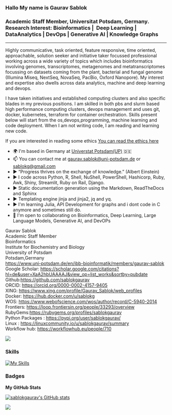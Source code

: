 ### Hallo My name is Gaurav Sablok 
### Academic Staff Member, Universitat Potsdam, Germany. Research Interest: Bioinformatics |  Deep Learning | DataAnalytics | DevOps | Generative AI | Knowledge Graphs
---------------------
Highly communicative, task oriented, feature responsive, time oriented, approachable, solution seeker and initiative taker focussed professional working across a wide variety of topics which includes bioinformatics involving genomes, transcriptomes, metagenomes and metatranscriptomes focussing on datasets coming from the plant, bacterial and fungal genome (Illumina Miseq, NextSeq, NovaSeq, PacBio, Oxford Nanopore). My interest and expertise also dwells across data analytics, machine and deep learning and devops. 

I have taken initiatives and established computing clusters and also specific blades in my previous positions. I am skilled in both pbs and slurm based high performance computing clusters, devops management and uses git, docker, kubernetes, terraform for container orchestration. Skills present below will start from the os,devops,programming, machine learning and code deployment. When I am not writing code, I am reading and learning new code. 

If you are interested in reading some ethics [You can read the ethics here](https://github.com/sablokgaurav/code_ethics/blob/main/ethics.md)

* 🌍  I'm based in Germany at [Universtat Potsdam(UP)](https://www.uni-potsdam.de/de/) :de:
* 📫  You can contact me at [gaurav.sablok@uni-potsdam.de](mailto:gaurav.sablok@uni-potsdam.de) or [sablokg@gmail.com](mailto:sablokg@gmail.com)
* ▶️ “Progress thrives on the exchange of knowledge.” (Albert Einstein)
* ▶️  I code across Python, R, Shell, NuShell, PowerShell, Hashicorp, Ruby, Awk, Shiny, Streamlit, Ruby on Rail, Django.
* ▶️ Static documentation generation using the Markdown, ReadTheDocs and Sphinx
* ▶️ Templating engine jinja and jinja2, jq and yq.
* ▶️  I'm learning Julia, API Development for graphs and i dont code in C anymore and sometimes still do. 
* 🤝  I'm open to collaborating on Bioinformatics, Deep Learning, Large Language Models, Generative AI, and DevOPs

Gaurav Sablok \
Academic Staff Member \
Bioinformatics \
Institute for Biochemistry and Biology \
University of Potsdam \
Potsdam,Germany \
https://www.uni-potsdam.de/en/ibb-bioinformatik/members/gaurav-sablok \
Google Scholar: https://scholar.google.com/citations?hl=de&user=XaA2hbUAAAAJ&view_op=list_works&sortby=pubdate \
Github:https://github.com/sablokgaurav \
ORCID: https://orcid.org/0000-0002-4157-9405 \
XING: https://www.xing.com/profile/Gaurav_Sablok/web_profiles \
Docker: https://hub.docker.com/u/sablokg \
WOS: https://www.webofscience.com/wos/author/record/C-5940-2014 \
Frontiers: https://loop.frontiersin.org/people/33293/overview \
RubyGems:https://rubygems.org/profiles/sablokgaurav \
Python Packages : https://pypi.org/user/sablokgaurav/ \
Linux : https://linuxcommunity.io/u/sablokgaurav/summary \
Workflow hub: https://workflowhub.eu/people/710 

<a href="https://www.github.com/sablokgaurav" target="_blank" rel="noreferrer"><img
src="https://img.shields.io/github/followers/sablokgaurav?logo=github&style=for-the-badge&color=0891b2&labelColor=1c1917" /></a>

### Skills
[![My Skills](https://skillicons.dev/icons?i=linux,terraform,docker,kubernetes,bash,docker,github,sklearn,pytorch,tensorflow,py,regex,r,django,ruby,rails,fastapi&perline=20&theme=light)](https://skillicons.dev)

### Badges

<b>My GitHub Stats</b>

<a href="http://www.github.com/sablokgaurav"><img src="https://github-readme-stats.vercel.app/api?username=sablokgaurav&show_icons=true&hide=&count_private=true&title_color=0891b2&text_color=ffffff&icon_color=0891b2&bg_color=1c1917&hide_border=true&show_icons=true" alt="sablokgaurav's GitHub stats" /></a>

<a href="http://www.github.com/sablokgaurav"><img src="https://github-readme-streak-stats.herokuapp.com/?user=sablokgaurav&stroke=ffffff&background=1c1917&ring=0891b2&fire=0891b2&currStreakNum=ffffff&currStreakLabel=0891b2&sideNums=ffffff&sideLabels=ffffff&dates=ffffff&hide_border=true" /></a>

